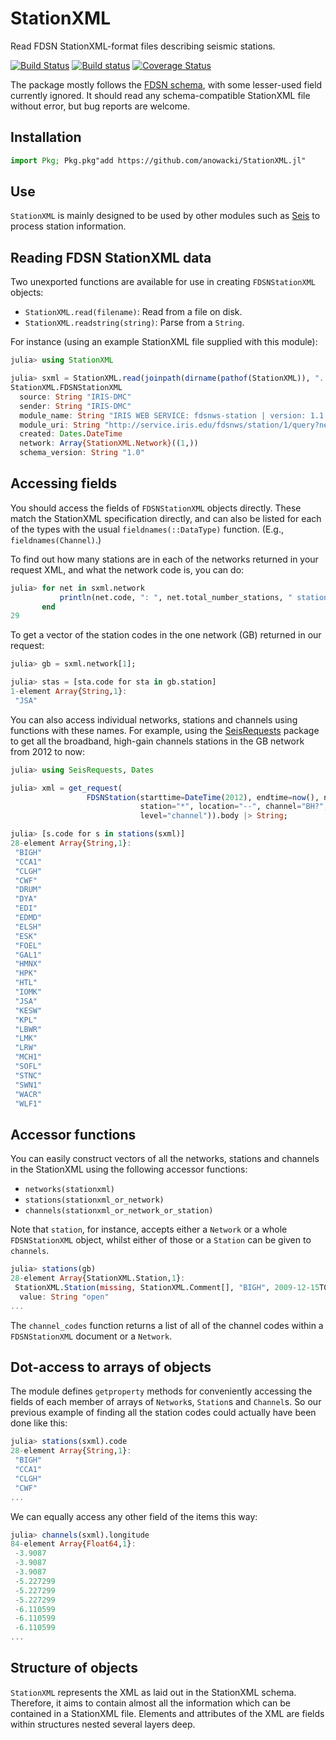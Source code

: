 # StationXML

Read FDSN StationXML-format files describing seismic stations.

[![Build Status](https://travis-ci.org/anowacki/StationXML.jl.svg?branch=master)](https://travis-ci.org/anowacki/StationXML.jl)
[![Build status](https://ci.appveyor.com/api/projects/status/qjedw1iel0d4vhh4?svg=true)](https://ci.appveyor.com/project/AndyNowacki/stationxml-jl)
[![Coverage Status](https://coveralls.io/repos/github/anowacki/StationXML.jl/badge.svg?branch=master)](https://coveralls.io/github/anowacki/StationXML.jl?branch=master)

The package mostly follows the [FDSN schema](https://www.fdsn.org/xml/station/fdsn-station-1.0.xsd), with some lesser-used field currently ignored.  It should read any
schema-compatible StationXML file without error, but bug reports
are welcome.

## Installation

```julia
import Pkg; Pkg.pkg"add https://github.com/anowacki/StationXML.jl"
```


## Use

`StationXML` is mainly designed to be used by other modules such
as [Seis](https://github.com/anowacki/Seis.jl) to process
station information.


## Reading FDSN StationXML data

Two unexported functions are available for use in creating `FDSNStationXML` objects:

- `StationXML.read(filename)`: Read from a file on disk.
- `StationXML.readstring(string)`: Parse from a `String`.

For instance (using an example StationXML file supplied with this module):

```julia
julia> using StationXML

julia> sxml = StationXML.read(joinpath(dirname(pathof(StationXML)), "..", "data", "JSA.xml"))
StationXML.FDSNStationXML
  source: String "IRIS-DMC"
  sender: String "IRIS-DMC"
  module_name: String "IRIS WEB SERVICE: fdsnws-station | version: 1.1.36"
  module_uri: String "http://service.iris.edu/fdsnws/station/1/query?network=GB&station=JSA&level=response&format=xml&nodata=204"
  created: Dates.DateTime
  network: Array{StationXML.Network}((1,))
  schema_version: String "1.0"

```

## Accessing fields

You should access the fields of `FDSNStationXML` objects directly.  These match the
StationXML specification directly, and can also be listed for each of the types with
the usual `fieldnames(::DataType)` function.  (E.g., `fieldnames(Channel)`.)

To find out how many stations are in each of the networks returned in your request
XML, and what the network code is, you can do:

```julia
julia> for net in sxml.network
           println(net.code, ": ", net.total_number_stations, " stations")
       end
29
```

To get a vector of the station codes in the one network (GB) returned in our request:

```julia
julia> gb = sxml.network[1];

julia> stas = [sta.code for sta in gb.station]
1-element Array{String,1}:
 "JSA"

```

You can also access individual networks, stations and channels using functions with
these names.  For example, using the [SeisRequests](https://github.com/anowacki/SeisRequests.jl)
package to get all the broadband, high-gain channels stations in the GB network from 2012 to now:

```julia
julia> using SeisRequests, Dates

julia> xml = get_request(
                 FDSNStation(starttime=DateTime(2012), endtime=now(), network="GB",
                             station="*", location="--", channel="BH?",
                             level="channel")).body |> String;

julia> [s.code for s in stations(sxml)]
28-element Array{String,1}:
 "BIGH"
 "CCA1"
 "CLGH"
 "CWF"
 "DRUM"
 "DYA"
 "EDI"
 "EDMD"
 "ELSH"
 "ESK"
 "FOEL"
 "GAL1"
 "HMNX"
 "HPK"
 "HTL"
 "IOMK"
 "JSA"
 "KESW"
 "KPL"
 "LBWR"
 "LMK"
 "LRW"
 "MCH1"
 "SOFL"
 "STNC"
 "SWN1"
 "WACR"
 "WLF1"

```


## Accessor functions

You can easily construct vectors of all the networks, stations and channels in the StationXML
using the following accessor functions:

- `networks(stationxml)`
- `stations(stationxml_or_network)`
- `channels(stationxml_or_network_or_station)`

Note that `station`, for instance, accepts either a `Network` or a whole `FDSNStationXML`
object, whilst either of those or a `Station` can be given to `channels`.

```julia
julia> stations(gb)
28-element Array{StationXML.Station,1}:
 StationXML.Station(missing, StationXML.Comment[], "BIGH", 2009-12-15T00:00:00, 2599-12-31T23:59:59, StationXML.RestrictedStatus
  value: String "open"
...
```

The `channel_codes` function returns a list of all of the channel codes within
a `FDSNStationXML` document or a `Network`.


## Dot-access to arrays of objects

The module defines `getproperty` methods for conveniently accessing the fields of each member
of arrays of `Network`s, `Station`s and `Channel`s.  So our previous example of finding all
the station codes could actually have been done like this:

```julia
julia> stations(sxml).code
28-element Array{String,1}:
 "BIGH"
 "CCA1"
 "CLGH"
 "CWF"
...
```

We can equally access any other field of the items this way:

```julia
julia> channels(sxml).longitude
84-element Array{Float64,1}:
 -3.9087  
 -3.9087  
 -3.9087  
 -5.227299
 -5.227299
 -5.227299
 -6.110599
 -6.110599
 -6.110599
...
```


## Structure of objects

`StationXML` represents the XML as laid out in the StationXML schema.
Therefore, it aims to contain almost all the information which can
be contained in a StationXML file.  Elements and attributes of the XML
are fields within structures nested several layers deep.
